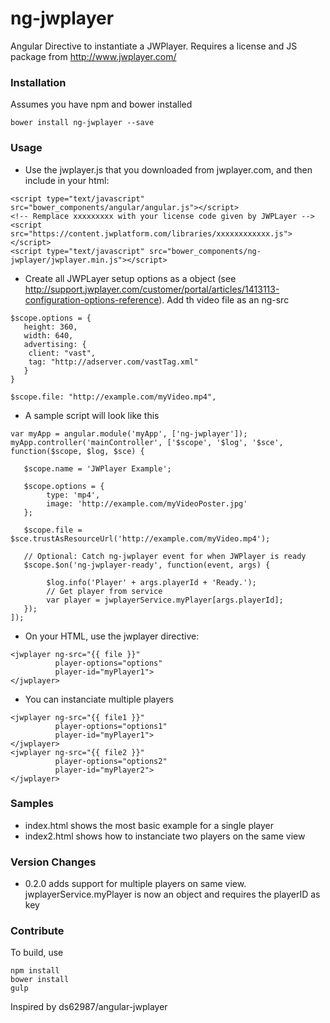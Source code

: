 # ng-jwplayer

Angular Directive to instantiate a JWPlayer. Requires a license and JS package from http://www.jwplayer.com/

### Installation

Assumes you have npm and bower installed

~~~~
bower install ng-jwplayer --save
~~~~

### Usage

* Use the jwplayer.js that you downloaded from jwplayer.com, and then include in your html:

~~~~
<script type="text/javascript" src="bower_components/angular/angular.js"></script>
<!-- Remplace xxxxxxxxx with your license code given by JWPLayer -->
<script src="https://content.jwplatform.com/libraries/xxxxxxxxxxxx.js"></script>    
<script type="text/javascript" src="bower_components/ng-jwplayer/jwplayer.min.js"></script>
~~~~

* Create all JWPLayer setup options as a object (see http://support.jwplayer.com/customer/portal/articles/1413113-configuration-options-reference). Add th video file as an ng-src

~~~~
$scope.options = {
   height: 360,
   width: 640,
   advertising: {
   	client: "vast",
	tag: "http://adserver.com/vastTag.xml"
   }
}

$scope.file: "http://example.com/myVideo.mp4",

~~~~

* A sample script will look like this

~~~~
var myApp = angular.module('myApp', ['ng-jwplayer']);
myApp.controller('mainController', ['$scope', '$log', '$sce', function($scope, $log, $sce) {

   $scope.name = 'JWPlayer Example';
            
   $scope.options = {
        type: 'mp4',
        image: 'http://example.com/myVideoPoster.jpg'
   };
            
   $scope.file = $sce.trustAsResourceUrl('http://example.com/myVideo.mp4');

   // Optional: Catch ng-jwplayer event for when JWPlayer is ready
   $scope.$on('ng-jwplayer-ready', function(event, args) {

        $log.info('Player' + args.playerId + 'Ready.');
        // Get player from service
        var player = jwplayerService.myPlayer[args.playerId];
   });
]);

~~~~

* On your HTML, use the jwplayer directive:

~~~~
<jwplayer ng-src="{{ file }}"
          player-options="options"
          player-id="myPlayer1">
</jwplayer>
~~~~

* You can instanciate multiple players

~~~~
<jwplayer ng-src="{{ file1 }}"
          player-options="options1"
          player-id="myPlayer1">
</jwplayer>
<jwplayer ng-src="{{ file2 }}"
          player-options="options2"
          player-id="myPlayer2">
</jwplayer>
~~~~

### Samples

* index.html shows the most basic example for a single player
* index2.html shows how to instanciate two players on the same view

### Version Changes

* 0.2.0 adds support for multiple players on same view. jwplayerService.myPlayer is now an object and requires the playerID as key

### Contribute

To build, use

~~~~
npm install
bower install
gulp
~~~~

Inspired by ds62987/angular-jwplayer

